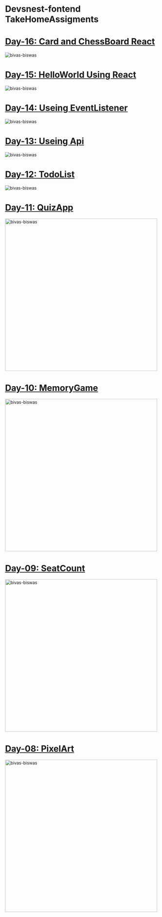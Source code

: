 # Devsnest-fontend TakeHomeAssigments
<a href="https://bivas-biswas.github.io/Devsnest-fontend-Course/day-16/day16.html" target="_blank"><h1>Day-16: Card and ChessBoard React</h1></a>
<img src="https://bivas-biswas.github.io/Devsnest-fontend-Course/screenshot/day16.png" alt="bivas-biswas"/>

<a href="https://bivas-biswas.github.io/Devsnest-fontend-Course/day-15/day15.html" target="_blank"><h1>Day-15: HelloWorld Using React</h1></a>
<img src="https://bivas-biswas.github.io/Devsnest-fontend-Course/screenshot/day15.png" alt="bivas-biswas"/>

<a href="https://bivas-biswas.github.io/Devsnest-fontend-Course/day-14/day14.html" target="_blank"><h1>Day-14: Useing EventListener</h1></a>
<img src="https://bivas-biswas.github.io/Devsnest-fontend-Course/screenshot/day14.png" alt="bivas-biswas"/>

<a href="https://bivas-biswas.github.io/Devsnest-fontend-Course/day-13/day13.html" target="_blank"><h1>Day-13: Useing Api</h1></a>
<img src="https://bivas-biswas.github.io/Devsnest-fontend-Course/screenshot/day13.png" alt="bivas-biswas"/>

<a href="https://bivas-biswas.github.io/Devsnest-fontend-Course/day-12/day12.html" target="_blank"><h1>Day-12: TodoList</h1></a>
<img src="https://bivas-biswas.github.io/Devsnest-fontend-Course/screenshot/day12.jpg" alt="bivas-biswas"/>

<a href="https://bivas-biswas.github.io/Devsnest-fontend-Course/day-11/day11.html" target="_blank"><h1>Day-11: QuizApp</h1></a>
<img src="https://bivas-biswas.github.io/Devsnest-fontend-Course/screenshot/day11.jpg" alt="bivas-biswas" width='500' height='500'/>

<a href="https://bivas-biswas.github.io/Devsnest-fontend-Course/day-10/day10.html" target="_blank"><h1>Day-10: MemoryGame</h1></a>
<img src="https://bivas-biswas.github.io/Devsnest-fontend-Course/screenshot/day10.jpg" alt="bivas-biswas" width='500' height='500'/>

<a href="https://bivas-biswas.github.io/Devsnest-fontend-Course/day-09/day9.html" target="_blank"><h1>Day-09: SeatCount</h1></a>
<img src="https://bivas-biswas.github.io/Devsnest-fontend-Course/screenshot/day09.jpg" alt="bivas-biswas" width='500' height='500'/>

<a href="https://bivas-biswas.github.io/Devsnest-fontend-Course/day-08/day8.html" target="_blank"><h1>Day-08: PixelArt</h1></a>
<img src="https://bivas-biswas.github.io/Devsnest-fontend-Course/screenshot/day08.jpg" alt="bivas-biswas" width='500' height='500'/>

